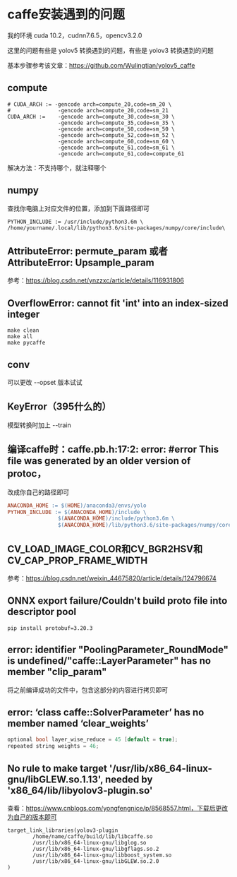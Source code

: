 # caffe安装遇到的问题

我的环境 cuda 10.2，cudnn7.6.5，opencv3.2.0

这里的问题有些是 yolov5 转换遇到的问题，有些是 yolov3 转换遇到的问题

基本步骤参考该文章：https://github.com/Wulingtian/yolov5_caffe

## compute

```
# CUDA_ARCH := -gencode arch=compute_20,code=sm_20 \
#               -gencode arch=compute_20,code=sm_21
CUDA_ARCH :=    -gencode arch=compute_30,code=sm_30 \
                -gencode arch=compute_35,code=sm_35 \
                -gencode arch=compute_50,code=sm_50 \
                -gencode arch=compute_52,code=sm_52 \
                -gencode arch=compute_60,code=sm_60 \
                -gencode arch=compute_61,code=sm_61 \
                -gencode arch=compute_61,code=compute_61
```

解决方法：不支持哪个，就注释哪个

## numpy

查找你电脑上对应文件的位置，添加到下面路径即可

```
PYTHON_INCLUDE := /usr/include/python3.6m \
/home/yourname/.local/lib/python3.6/site-packages/numpy/core/include\
```

## AttributeError: permute_param 或者 AttributeError: Upsample_param

参考：https://blog.csdn.net/ynzzxc/article/details/116931806

## OverflowError: cannot fit 'int' into an index-sized integer

```
make clean
make all
make pycaffe
```

## conv

可以更改 --opset 版本试试

## KeyError（395什么的）

模型转换时加上 --train

## 编译caffe时：caffe.pb.h:17:2: error: #error This file was generated by an older version of protoc，

改成你自己的路径即可

```makefile
ANACONDA_HOME := $(HOME)/anaconda3/envs/yolo
PYTHON_INCLUDE := $(ANACONDA_HOME)/include \
                $(ANACONDA_HOME)/include/python3.6m \
                $(ANACONDA_HOME)/lib/python3.6/site-packages/numpy/core/include
```

## CV_LOAD_IMAGE_COLOR和CV_BGR2HSV和CV_CAP_PROP_FRAME_WIDTH

参考：https://blog.csdn.net/weixin_44675820/article/details/124796674

## ONNX export failure/Couldn't build proto file into descriptor pool

```
pip install protobuf=3.20.3
```

## error: identifier "PoolingParameter_RoundMode" is undefined/"caffe::LayerParameter" has no member "clip_param"

将之前编译成功的文件中，包含这部分的内容进行拷贝即可

## error: ‘class caffe::SolverParameter’ has no member named ‘clear_weights’

```c++
optional bool layer_wise_reduce = 45 [default = true];
repeated string weights = 46;
```

## No rule to make target '/usr/lib/x86_64-linux-gnu/libGLEW.so.1.13', needed by 'x86_64/lib/libyolov3-plugin.so'

查看：https://www.cnblogs.com/yongfengnice/p/8568557.html，下载后更改为自己的版本即可

```
target_link_libraries(yolov3-plugin
        /home/name/caffe/build/lib/libcaffe.so
        /usr/lib/x86_64-linux-gnu/libglog.so
        /usr/lib/x86_64-linux-gnu/libgflags.so.2
        /usr/lib/x86_64-linux-gnu/libboost_system.so
        /usr/lib/x86_64-linux-gnu/libGLEW.so.2.0
)
```

